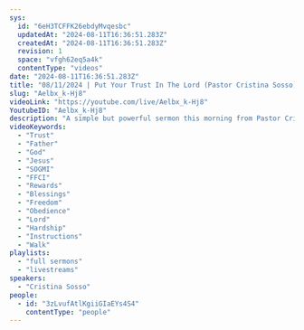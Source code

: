 ```yaml
---
sys:
  id: "6eH3TCFFK26ebdyMvqesbc"
  updatedAt: "2024-08-11T16:36:51.283Z"
  createdAt: "2024-08-11T16:36:51.283Z"
  revision: 1
  space: "vfgh62eq5a4k"
  contentType: "videos"
date: "2024-08-11T16:36:51.283Z"
title: "08/11/2024 | Put Your Trust In The Lord (Pastor Cristina Sosso)"
slug: "Aelbx_k-Hj8"
videoLink: "https://youtube.com/live/Aelbx_k-Hj8"
YoutubeID: "Aelbx_k-Hj8"
description: "A simple but powerful sermon this morning from Pastor Cristina, Trust in the Lord. Every decision or dedication that we have given to the Lord, even though we have forgotten them, our Father will not. Everywhere we go and do our Father will be there with us. It is our job to ask for direction in every area of our life, but to also follow every command and instruction given to us. It may not be the most comfortable walk, and at times it will feel like you will not make it but rest assured, our Father will not let you fall if you are in His will. With you obedience comes many many blessings. God wants us to enjoy our lives! Walking with Him is no easy task, but the rewards far exceed the hardship. So pick up your head and run full throttle to Gods' blessings. This sermon was released at Freedom Fellowship Church International on August 11, 2024 by Pastor Cristina Sosso. \n"
videoKeywords:
  - "Trust"
  - "Father"
  - "God"
  - "Jesus"
  - "SOGMI"
  - "FFCI"
  - "Rewards"
  - "Blessings"
  - "Freedom"
  - "Obedience"
  - "Lord"
  - "Hardship"
  - "Instructions"
  - "Walk"
playlists:
  - "full sermons"
  - "livestreams"
speakers:
  - "Cristina Sosso"
people:
  - id: "3zLvufAtlKgiiGIaEYs4S4"
    contentType: "people"
---
```

